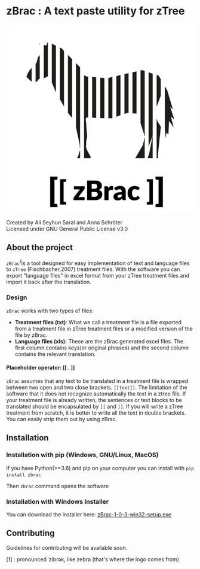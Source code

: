 # zBrac : A text paste utility for zTree
![weblogo](/visuals/img/png/weblogo.png)

Created by Ali Seyhun Saral and Anna Schröter  
Licensed under GNU General Public License v3.0 

## About the project

`zBrac`<sup>1</sup>is a tool designed for easy implementation of text and language files to `zTree` (Fischbacher,2007) treatment files.  With the software you can export "language files" in excel format from your zTree treatment files and import it back after the translation.

### Design

 `zBrac` works with two types of files:

- **Treatment files (txt)**: What we call a treatment file is a file exported from a treatment file in zTree treatment files or a modified version of the file by zBrac. 
- **Language files (xls):** These are the zBrac generated excel files. The first column contains keys(or original phrases) and the second column contains the relevant translation. 

#### Placeholder operator: [[ . ]]

`zBrac` assumes that any text to be translated in a treatment file is wrapped between two open and two close brackets. `[[text]]`. The limitation of the software that it does not recognize automatically the text in a ztree file. If your treatment file is already written, the sentences or text blocks to be translated should be encapsulated by `[[` and `]]`. If you will write a zTree treatment from scratch, it is better to write all the text in double brackets. You can easily strip them out by using zBrac.

## Installation
### Installation with pip (Windows, GNU/Linux, MacOS)
If you have Python(>=3.6) and pip on your computer you can install with
`pip install zbrac` 

Then `zbrac` command opens the software

### Installation with Windows Installer
You can download the installer here: 
[zBrac-1-0-3-win32-setup.exe](https://github.com/seyhunsaral/zbrac/raw/master/installer/Output/zBrac-1-0-3-win32-setup.exe)

## Contributing
Guidelines for contributing will be available soon.

[1] :  pronounced ˈzibrək, like zebra (that's where the logo comes from)
